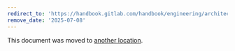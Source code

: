 ```yaml
---
redirect_to: 'https://handbook.gitlab.com/handbook/engineering/architecture/design-documents/gitlab_steps/service-deployment/'
remove_date: '2025-07-08'
---
```


This document was moved to [another location](https://handbook.gitlab.com/handbook/engineering/architecture/design-documents/gitlab_steps/service-deployment/).

<!-- This redirect file can be deleted after <2025-07-08>. -->
<!-- Redirects that point to other docs in the same project expire in three months. -->
<!-- Redirects that point to docs in a different project or site (for example, link is not relative and starts with `https:`) expire in one year. -->
<!-- Before deletion, see: https://docs.gitlab.com/ee/development/documentation/redirects.html -->

